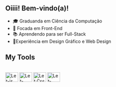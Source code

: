 ## Oiiii! Bem-vindo(a)! 

<ul>
    <li>🎓 Graduanda em Ciência da Computação</li>
    <li>🔎 Focada em Front-End</li>
    <li>📚 Aprendendo para ser Full-Stack</li>
    <li>🎨Experiência em Design Gráfico e Web Design</li>
</ul>


## My Tools

<div style="display: inline_block"><br>
  <img align="center" alt="Let-js" height="30" width="40" src="https://cdn.jsdelivr.net/gh/devicons/devicon@latest/icons/javascript/javascript-original.svg" />
  <img align="center" alt="Let-HTML" height="30" width="40"src="https://cdn.jsdelivr.net/gh/devicons/devicon@latest/icons/html5/html5-original-wordmark.svg" />
  <img align="center" alt="Let Css" height="30" width="40" src="https://cdn.jsdelivr.net/gh/devicons/devicon@latest/icons/css3/css3-original-wordmark.svg" />
   <img align="center" alt="Let-java" height="30" width="40"src="https://cdn.jsdelivr.net/gh/devicons/devicon@latest/icons/java/java-original-wordmark.svg" />
</div>
